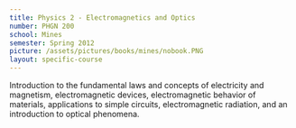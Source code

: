 ```yaml
---
title: Physics 2 - Electromagnetics and Optics
number: PHGN 200
school: Mines
semester: Spring 2012
picture: /assets/pictures/books/mines/nobook.PNG
layout: specific-course
---
```

Introduction to the fundamental laws and concepts of electricity and magnetism, electromagnetic devices, electromagnetic behavior of materials, applications to simple circuits, electromagnetic radiation, and an introduction to optical phenomena.